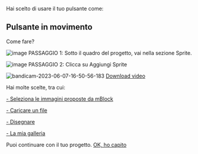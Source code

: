 Hai scelto di usare il tuo pulsante come: 

## Pulsante in movimento

Come fare? 

![image](https://github.com/erikenicole-20132017/ILARY-SISTEMA-OPERATIVO/assets/108028311/d243b991-dae6-4a43-953b-01fb1a3d66d1)
PASSAGGIO 1: Sotto il quadro del progetto, vai nella sezione Sprite.

![image](https://github.com/erikenicole-20132017/ILARY-SISTEMA-OPERATIVO/assets/108028311/9995f128-b3f1-4964-a584-fe3bdfbb88cc)
PASSAGGIO 2: Clicca su Aggiungi Sprite 

![bandicam-2023-06-07-16-50-56-183](https://github.com/erikenicole-20132017/ILARY-SISTEMA-OPERATIVO/assets/108028311/25d8864d-c9c6-4d63-9841-b7b49a16f90d)
[Download video](https://s164.convertio.me/p/Ze6V6pIEF-Ld8RuXBRhQsg/7c01646ca875c115b4c1c35c24759da9/bandicam-2023-06-07-16-50-56-183.mp4)

Hai molte scelte, tra cui: 

[- Seleziona le immagini proposte da mBlock](https://github.com/erikenicole-20132017/ILARY-SISTEMA-OPERATIVO/blob/main/immagini%20mblock.md)

[- Caricare un file](https://github.com/erikenicole-20132017/ILARY-SISTEMA-OPERATIVO/blob/main/importa%20file.md)

[- Disegnare](https://github.com/erikenicole-20132017/ILARY-SISTEMA-OPERATIVO/blob/main/disegnare%20sprite.md)

[- La mia galleria](https://github.com/erikenicole-20132017/ILARY-SISTEMA-OPERATIVO/blob/main/la%20mia%20galleria.md)

Puoi continuare con il tuo progetto. [OK, ho capito](https://github.com/erikenicole-20132017/ILARY-SISTEMA-OPERATIVO/discussions/3)
